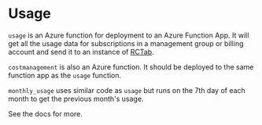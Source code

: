 # Usage

`usage` is an Azure function for deployment to an Azure Function App.
It will get all the usage data for subscriptions in a management group or billing account and send it to an instance of [RCTab](https://github.com/alan-turing-institute/rctab-api).

`costmanagement` is also an Azure function. It should be deployed to the same function app as the `usage` function.

`monthly_usage` uses similar code as `usage` but runs on the 7th day of each month to get the previous month's usage.

See the docs for more.
